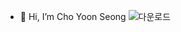 - 👋 Hi, I’m Cho Yoon Seong
  ![다운로드](https://github.com/chongal0217/chongal0217/assets/127908929/ebcdd53e-e32d-46b2-b792-b4c2ca107d4b)

<!---
chongal0217/chongal0217 is a ✨ special ✨ repository because its `README.md` (this file) appears on your GitHub profile.
You can click the Preview link to take a look at your changes.
--->
